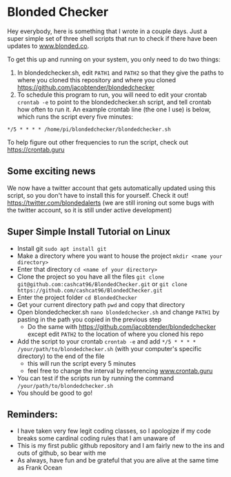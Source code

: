 # Blonded Checker
Hey everybody, here is something that I wrote in a couple days.  Just a super simple set of three shell scripts that run to check if there have been updates to www.blonded.co.

To get this up and running on your system, you only need to do two things:
1. In blondedchecker.sh, edit ```PATH1``` and ```PATH2``` so that they give the paths to where you cloned this repository and where you cloned https://github.com/jacobtender/blondedchecker
2. To schedule this program to run, you will need to edit your crontab ```crontab -e``` to point to the blondedchecker.sh script, and tell crontab how often to run it. An example crontab line (the one I use) is below, which runs the script every five minutes:
```
*/5 * * * * /home/pi/blondedchecker/blondedchecker.sh
```
To help figure out other frequencies to run the script, check out https://crontab.guru

## Some exciting news
We now have a twitter account that gets automatically updated using this script, so you don't have to install this for yourself. Check it out! https://twitter.com/blondedalerts (we are still ironing out some bugs with the twitter account, so it is still under active development)

## Super Simple Install Tutorial on Linux
- Install git ```sudo apt install git```
- Make a directory where you want to house the project ```mkdir <name your directory>```
- Enter that directory ```cd <name of your directory>```
- Clone the project so you have all the files ```git clone git@github.com:cashcat96/BlondedChecker.git``` or ```git clone https://github.com/cashcat96/BlondedChecker.git```
- Enter the project folder ```cd BlondedChecker```
- Get your current directory path ```pwd``` and copy that directory
- Open blondedchecker.sh ```nano blondedchecker.sh``` and change ```PATH1``` by pasting in the path you copied in the previous step
  - Do the same with https://github.com/jacobtender/blondedchecker except edit ```PATH2``` to the location of where you cloned his repo
- Add the script to your crontab ```crontab -e``` and add ```*/5 * * * * /your/path/to/blondedchecker.sh``` (with your computer's specific directory) to the end of the file
  - this will run the script every 5 minutes
  - feel free to change the interval by referencing www.crontab.guru
- You can test if the scripts run by running the command ```/your/path/to/blondedchecker.sh```
- You should be good to go!

## Reminders:
- I have taken very few legit coding classes, so I apologize if my code breaks some cardinal coding rules that I am unaware of
- This is my first public github repository and I am fairly new to the ins and outs of github, so bear with me
- As always, have fun and be grateful that you are alive at the same time as Frank Ocean
